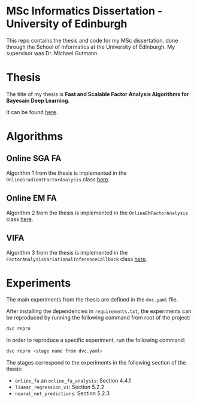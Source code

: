 # MSc Informatics Dissertation - University of Edinburgh

This repo contains the thesis and code for my MSc dissertation, done through the School of
Informatics at the University of Edinburgh. My supervisor was Dr. Michael Gutmann.

# Thesis

The title of my thesis is **Fast and Scalable Factor Analysis Algorithms for Bayesain Deep 
Learning**. 

It can be found [here](https://github.com/ayeright/swafa/blob/master/thesis/main.pdf).

# Algorithms

## Online SGA FA

Algorithm 1 from the thesis is implemented in the 
`OnlineGradientFactorAnalysis` class
[here](https://github.com/ayeright/swafa/blob/master/swafa/fa.py).

## Online EM FA

Algorithm 2 from the thesis is implemented in the 
`OnlineEMFactorAnalysis` class
[here](https://github.com/ayeright/swafa/blob/master/swafa/fa.py).

## VIFA

Algorithm 3 from the thesis is implemented in the 
`FactorAnalysisVariationalInferenceCallback` class
[here](https://github.com/ayeright/swafa/blob/master/swafa/callbacks.py).

# Experiments

The main experiments from the thesis are defined in the `dvc.yaml` file.

After installing the dependencies in `requirements.txt`, the experiments can be reproduced by
running the following command from root of the project:
```bash
dvc repro
```

In order to reproduce a specific experiment, run the following command:
```bash
dvc repro <stage name from dvc.yaml>
```

The stages correspond to the experiments in the following section of the thesis:

* `online_fa` an `online_fa_analysis`: Section 4.4.1
* `linear_regression_vi`: Section 5.2.2
* `neural_net_predictions`: Section 5.2.3
